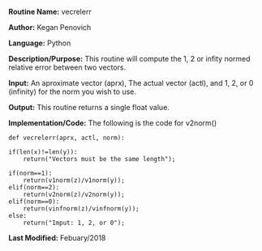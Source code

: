 **Routine Name:**           vecrelerr

**Author:** Kegan Penovich

**Language:** Python

**Description/Purpose:** This routine will compute the 1, 2 or infity normed relative error between two vectors.

**Input:** An aproximate vector (aprx), The actual vector (actl), and 1, 2, or 0 (infinity) for the norm you wish to use.

**Output:** This routine returns a single float value.

**Implementation/Code:** The following is the code for v2norm()

    def vecrelerr(aprx, actl, norm):
    
    if(len(x)!=len(y)):
        return("Vectors must be the same length");
    
    if(norm==1):
        return(v1norm(z)/v1norm(y));
    elif(norm==2):
        return(v2norm(z)/v2norm(y));
    elif(norm==0):
        return(vinfnorm(z)/vinfnorm(y));
    else:
        return("Imput: 1, 2, or 0");
      
**Last Modified:** Febuary/2018

